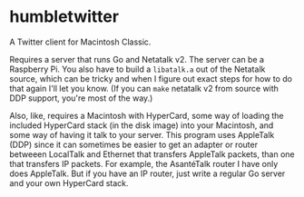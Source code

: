 # humbletwitter
A Twitter client for Macintosh Classic.

Requires a server that runs Go and Netatalk v2. The server can be a Raspberry Pi.
You also have to build a `libatalk.a` out of the Netatalk source, which can be tricky and when I figure out exact steps for how to do that again I'll let you know. (If you can `make` netatalk v2 from source with DDP support, you're most of the way.)

Also, like, requires a Macintosh with HyperCard, some way of loading the included HyperCard stack (in the disk image) into your Macintosh, and some way of having it talk to your server. 
This program uses AppleTalk (DDP) since it can sometimes be easier to get an adapter or router betweeen LocalTalk and Ethernet that transfers AppleTalk packets, than one that transfers IP packets. For example, the AsantéTalk router I have only does AppleTalk. But if you have an IP router, just write a regular Go server and your own HyperCard stack.

